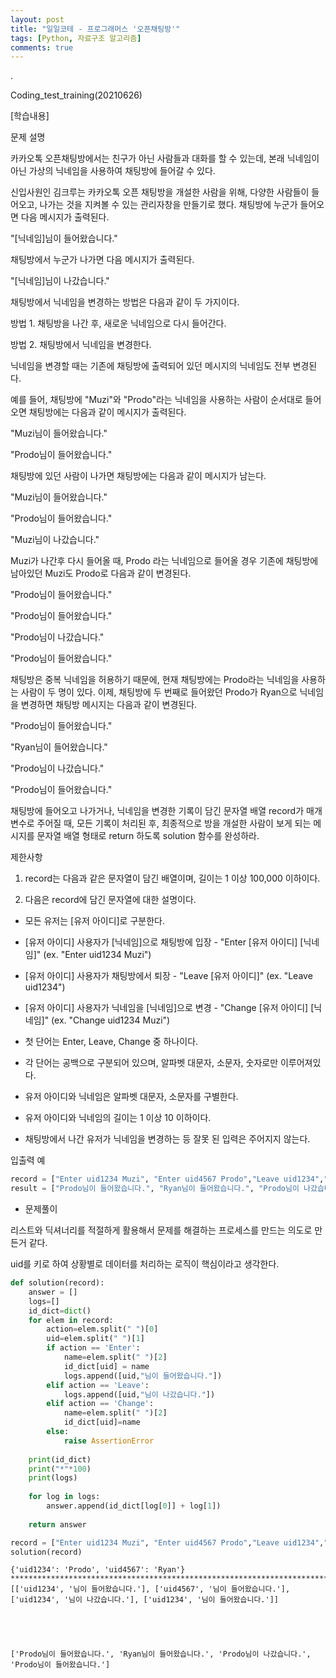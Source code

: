 ```yaml
---
layout: post
title: "일일코테 - 프로그래머스 '오픈채팅방'"
tags: [Python, 자료구조 알고리즘]
comments: true
---
```


.

Coding_test_training(20210626)

[학습내용]

문제 설명

카카오톡 오픈채팅방에서는 친구가 아닌 사람들과 대화를 할 수 있는데, 본래 닉네임이 아닌 가상의 닉네임을 사용하여 채팅방에 들어갈 수 있다.

신입사원인 김크루는 카카오톡 오픈 채팅방을 개설한 사람을 위해, 다양한 사람들이 들어오고, 나가는 것을 지켜볼 수 있는 관리자창을 만들기로 했다. 채팅방에 누군가 들어오면 다음 메시지가 출력된다.

"[닉네임]님이 들어왔습니다."

채팅방에서 누군가 나가면 다음 메시지가 출력된다.

"[닉네임]님이 나갔습니다."

채팅방에서 닉네임을 변경하는 방법은 다음과 같이 두 가지이다.

방법 1. 채팅방을 나간 후, 새로운 닉네임으로 다시 들어간다.

방법 2. 채팅방에서 닉네임을 변경한다.

닉네임을 변경할 때는 기존에 채팅방에 출력되어 있던 메시지의 닉네임도 전부 변경된다.

예를 들어, 채팅방에 "Muzi"와 "Prodo"라는 닉네임을 사용하는 사람이 순서대로 들어오면 채팅방에는 다음과 같이 메시지가 출력된다.

"Muzi님이 들어왔습니다."

"Prodo님이 들어왔습니다."

채팅방에 있던 사람이 나가면 채팅방에는 다음과 같이 메시지가 남는다.

"Muzi님이 들어왔습니다."

"Prodo님이 들어왔습니다."

"Muzi님이 나갔습니다."

Muzi가 나간후 다시 들어올 때, Prodo 라는 닉네임으로 들어올 경우 기존에 채팅방에 남아있던 Muzi도 Prodo로 다음과 같이 변경된다.

"Prodo님이 들어왔습니다."

"Prodo님이 들어왔습니다."

"Prodo님이 나갔습니다."

"Prodo님이 들어왔습니다."

채팅방은 중복 닉네임을 허용하기 때문에, 현재 채팅방에는 Prodo라는 닉네임을 사용하는 사람이 두 명이 있다. 이제, 채팅방에 두 번째로 들어왔던 Prodo가 Ryan으로 닉네임을 변경하면 채팅방 메시지는 다음과 같이 변경된다.

"Prodo님이 들어왔습니다."

"Ryan님이 들어왔습니다."

"Prodo님이 나갔습니다."

"Prodo님이 들어왔습니다."

채팅방에 들어오고 나가거나, 닉네임을 변경한 기록이 담긴 문자열 배열 record가 매개변수로 주어질 때, 모든 기록이 처리된 후, 최종적으로 방을 개설한 사람이 보게 되는 메시지를 문자열 배열 형태로 return 하도록 solution 함수를 완성하라.

제한사항

1) record는 다음과 같은 문자열이 담긴 배열이며, 길이는 1 이상 100,000 이하이다.

2) 다음은 record에 담긴 문자열에 대한 설명이다.


- 모든 유저는 [유저 아이디]로 구분한다.


- [유저 아이디] 사용자가 [닉네임]으로 채팅방에 입장 - "Enter [유저 아이디] [닉네임]" (ex. "Enter uid1234 Muzi")


- [유저 아이디] 사용자가 채팅방에서 퇴장 - "Leave [유저 아이디]" (ex. "Leave uid1234")


- [유저 아이디] 사용자가 닉네임을 [닉네임]으로 변경 - "Change [유저 아이디] [닉네임]" (ex. "Change uid1234 Muzi")


- 첫 단어는 Enter, Leave, Change 중 하나이다.


- 각 단어는 공백으로 구분되어 있으며, 알파벳 대문자, 소문자, 숫자로만 이루어져있다.


- 유저 아이디와 닉네임은 알파벳 대문자, 소문자를 구별한다.


- 유저 아이디와 닉네임의 길이는 1 이상 10 이하이다.


- 채팅방에서 나간 유저가 닉네임을 변경하는 등 잘못 된 입력은 주어지지 않는다.

입출력 예


```python
record = ["Enter uid1234 Muzi", "Enter uid4567 Prodo","Leave uid1234","Enter uid1234 Prodo","Change uid4567 Ryan"]
result = ["Prodo님이 들어왔습니다.", "Ryan님이 들어왔습니다.", "Prodo님이 나갔습니다.", "Prodo님이 들어왔습니다."]
```

- 문제풀이

리스트와 딕셔너리를 적절하게 활용해서 문제를 해결하는 프로세스를 만드는 의도로 만든거 같다.

uid를 키로 하여 상황별로 데이터를 처리하는 로직이 핵심이라고 생각한다.


```python
def solution(record):
    answer = []
    logs=[]
    id_dict=dict()
    for elem in record:
        action=elem.split(" ")[0]
        uid=elem.split(" ")[1]
        if action == 'Enter':
            name=elem.split(" ")[2]
            id_dict[uid] = name
            logs.append([uid,"님이 들어왔습니다."])
        elif action == 'Leave':
            logs.append([uid,"님이 나갔습니다."])
        elif action == 'Change':
            name=elem.split(" ")[2]
            id_dict[uid]=name
        else:
            raise AssertionError
    
    print(id_dict)
    print("*"*100)
    print(logs)
    
    for log in logs:
        answer.append(id_dict[log[0]] + log[1])   
    
    return answer

record = ["Enter uid1234 Muzi", "Enter uid4567 Prodo","Leave uid1234","Enter uid1234 Prodo","Change uid4567 Ryan"]
solution(record)
```

    {'uid1234': 'Prodo', 'uid4567': 'Ryan'}
    ****************************************************************************************************
    [['uid1234', '님이 들어왔습니다.'], ['uid4567', '님이 들어왔습니다.'], ['uid1234', '님이 나갔습니다.'], ['uid1234', '님이 들어왔습니다.']]
    




    ['Prodo님이 들어왔습니다.', 'Ryan님이 들어왔습니다.', 'Prodo님이 나갔습니다.', 'Prodo님이 들어왔습니다.']


